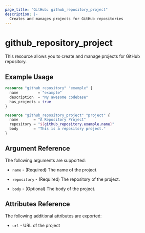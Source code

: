```yaml
---
page_title: "GitHub: github_repository_project"
description: |-
  Creates and manages projects for GitHub repositories
---
```


# github_repository_project

This resource allows you to create and manage projects for GitHub repository.

## Example Usage

```terraform
resource "github_repository" "example" {
  name         = "example"
  description  = "My awesome codebase"
  has_projects = true
}

resource "github_repository_project" "project" {
  name       = "A Repository Project"
  repository = "${github_repository.example.name}"
  body       = "This is a repository project."
}
```

## Argument Reference

The following arguments are supported:

* `name` - (Required) The name of the project.

* `repository` - (Required) The repository of the project.

* `body` - (Optional) The body of the project.

## Attributes Reference

The following additional attributes are exported:

* `url` - URL of the project
